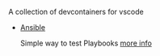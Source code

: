 A collection of devcontainers for vscode

- [Ansible](ansible/)

  Simple way to test Playbooks [more info](https://www.ansible.com/)
